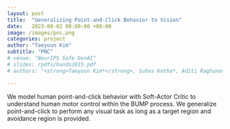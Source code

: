 ```yaml
---
layout: post
title:  "Generalizing Point-and-Click Behavior to Vision"
date:   2023-08-02 00:00:00 +00:00
image: /images/pnc.png
categories: project
author: "Taeyoun Kim"
subtitle: "PNC"
# venue: "NeurIPS Safe GenAI"
# slides: /pdfs/hands2015.pdf
# authors: "<strong>Taeyoun Kim*</strong>, Suhas Kotha*, Aditi Raghunathan"

---
```

We model human point-and-click behavior with Soft-Actor Critic to understand human motor control within the BUMP process. We generalize point-and-click to perform any visual task as long as a target region and avoidance region is provided.